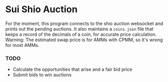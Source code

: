 # Sui Shio Auction

For the moment, this program connects to the shio auction websocket and prints out the pending auctions.
It also maintains a `coins.json` file that keeps a record of the decimals of a coin, for accurate price calculation.
Warning: The estimated swap price is for AMMs with CPMM, so it's wrong for most AMMs. 
### TODO
 - Calculate the opportunities that arise and a fair bid price
 - Submit bids to win auctions

